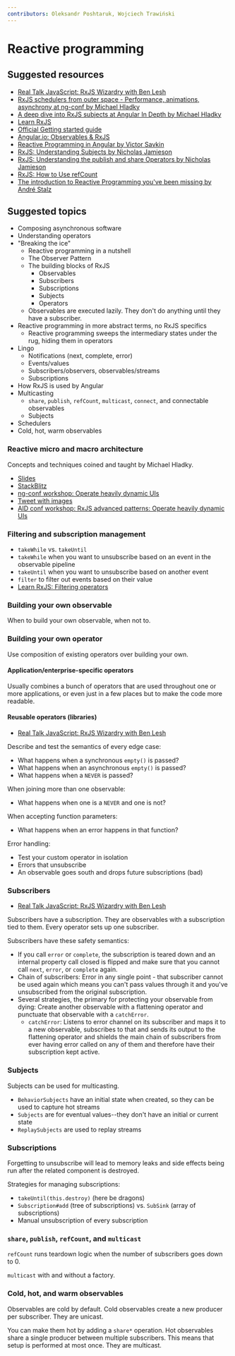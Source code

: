 ```yaml
---
contributors: Oleksandr Poshtaruk, Wojciech Trawiński
---
```


# Reactive programming

## Suggested resources
- [Real Talk JavaScript: RxJS Wizardry with Ben Lesh](https://realtalkjavascript.simplecast.fm/39f4a2e2)
- [RxJS schedulers from outer space - Performance, animations, asynchrony at ng-conf by Michael Hladky](https://youtu.be/wfSKE7GtKhU)
- [A deep dive into RxJS subjects at Angular In Depth by Michael Hladky](https://www.youtube.com/watch?v=y2aBiA5N4h8)
- [Learn RxJS](https://www.learnrxjs.io/)
- [Official Getting started guide](https://rxjs.dev/guide/overview)
- [Angular.io: Observables & RxJS](https://angular.io/guide/observables)
- [Reactive Programming in Angular by Victor Savkin](https://blog.nrwl.io/reactive-programming-in-angular-7dcded697e6c)
- [RxJS: Understanding Subjects by Nicholas Jamieson](https://blog.angularindepth.com/rxjs-understanding-subjects-5c585188c3e1)
- [RxJS: Understanding the publish and share Operators by Nicholas Jamieson](https://blog.angularindepth.com/rxjs-understanding-the-publish-and-share-operators-16ea2f446635)
- [RxJS: How to Use refCount](https://blog.angularindepth.com/rxjs-how-to-use-refcount-73a0c6619a4e)
- [The introduction to Reactive Programming you've been missing by André Stalz](https://gist.github.com/staltz/868e7e9bc2a7b8c1f754)

## Suggested topics
- Composing asynchronous software
- Understanding operators
- "Breaking the ice"
  - Reactive programming in a nutshell
  - The Observer Pattern
  - The building blocks of RxJS
    - Observables
    - Subscribers
    - Subscriptions
    - Subjects
    - Operators
  - Observables are executed lazily. They don't do anything until they have a
    subscriber.
- Reactive programming in more abstract terms, no RxJS specifics
  - Reactive programming sweeps the intermediary states under the rug, hiding
    them in operators
- Lingo
  - Notifications (next, complete, error)
  - Events/values
  - Subscribers/observers, observables/streams
  - Subscriptions
- How RxJS is used by Angular
- Multicasting
  - `share`, `publish`, `refCount`, `multicast`, `connect`, and connectable
    observables
  - Subjects
- Schedulers
- Cold, hot, warm observables

### Reactive micro and macro architecture
Concepts and techniques coined and taught by Michael Hladky.

- [Slides](https://docs.google.com/presentation/d/1G76QJ6EC1mwUt99exVyQqwU7FutXbulA8flweWJKubQ/edit#slide=id.g4de9327dad_0_21)
- [StackBlitz](https://stackblitz.com/edit/rxjs-operating-heavily-dynamic-uis)
- [ng-conf workshop: Operate heavily dynamic UIs](https://youtu.be/XKfhGntZROQ)
- [Tweet with images](https://twitter.com/Michael_Hladky/status/1136327245050630144)
- [AID conf workshop: RxJS advanced patterns: Operate heavily dynamic UIs](https://www.youtube.com/watch?v=3aiJ3XX_vpQ)

### Filtering and subscription management
- `takeWhile` vs. `takeUntil`
- `takeWhile` when you want to unsubscribe based on an event in the observable
  pipeline
- `takeUntil` when you want to unsubscribe based on another event
- `filter` to filter out events based on their value
- [Learn RxJS: Filtering operators](https://www.learnrxjs.io/operators/filtering/)

### Building your own observable
When to build your own observable, when not to.

### Building your own operator
Use composition of existing operators over building your own.

#### Application/enterprise-specific operators
Usually combines a bunch of operators that are used throughout one or more
applications, or even just in a few places but to make the code more readable.

#### Reusable operators (libraries)
- [Real Talk JavaScript: RxJS Wizardry with Ben Lesh](https://realtalkjavascript.simplecast.fm/39f4a2e2)

Describe and test the semantics of every edge case:
- What happens when a synchronous `empty()` is passed?
- What happens when an asynchronous `empty()` is passed?
- What happens when a `NEVER` is passed?

When joining more than one observable:
- What happens when one is a `NEVER` and one is not?

When accepting function parameters:
- What happens when an error happens in that function?

Error handling:
- Test your custom operator in isolation
- Errors that unsubscribe
- An observable goes south and drops future subscriptions (bad)

### Subscribers
- [Real Talk JavaScript: RxJS Wizardry with Ben Lesh](https://realtalkjavascript.simplecast.fm/39f4a2e2)

Subscribers have a subscription. They are observables with a subscription tied
to them. Every operator sets up one subscriber.

Subscribers have these safety semantics:
- If you call `error` or `complete`, the subscription is teared down and an
  internal property call closed is flipped and make sure that you cannot call
  `next`, `error`, or `complete` again.
- Chain of subscribers: Error in any single point - that subscriber cannot be
  used again which means you can't pass values through it and you've
  unsubscribed from the original subscription.
- Several strategies, the primary for protecting your observable from dying:
  Create another observable with a flattening operator and punctuate that
  observable with a `catchError`.
  - `catchError`: Listens to error channel on its subscriber and maps it to a
  new observable, subscribes to that and sends its output to the flattening
  operator and shields the main chain of subscribers from ever having error
  called on any of them and therefore have their subscription kept active.

### Subjects
Subjects can be used for multicasting.

- `BehaviorSubjects` have an initial state when created, so they can be used to
  capture hot streams
- `Subjects` are for eventual values--they don't have an initial or current
  state
- `ReplaySubjects` are used to replay streams

### Subscriptions
Forgetting to unsubscribe will lead to memory leaks and side effects being run
after the related component is destroyed.

Strategies for managing subscriptions:
- `takeUntil(this.destroy)` (here be dragons)
- `Subscription#add` (tree of subscriptions) vs. `SubSink` (array of
  subscriptions)
- Manual unsubscription of every subscription

### `share`, `publish`, `refCount`, and `multicast`
`refCount` runs teardown logic when the number of subscribers goes down to 0.

`multicast` with and without a factory.

### Cold, hot, and warm observables
Observables are cold by default. Cold observables create a new producer per
subscriber. They are unicast.

You can make them hot by adding a `share*` operation. Hot observables share a
single producer between multiple subscribers. This means that setup is performed
at most once. They are multicast.
